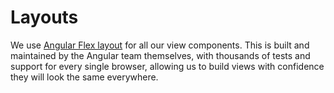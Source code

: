 # Layouts

We use [Angular Flex layout](https://www.npmjs.com/package/@angular/flex-layout) for all our view components. This is built and maintained by the Angular team themselves, with thousands of tests and support for every single browser, allowing us to build views with confidence they will look the same everywhere.
